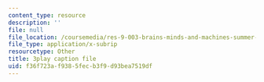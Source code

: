 ```yaml
---
content_type: resource
description: ''
file: null
file_location: /coursemedia/res-9-003-brains-minds-and-machines-summer-course-summer-2015/f36f723af9385fecb3f9d93bea7519df_GGakcLdPWl4.vtt
file_type: application/x-subrip
resourcetype: Other
title: 3play caption file
uid: f36f723a-f938-5fec-b3f9-d93bea7519df
---
```

